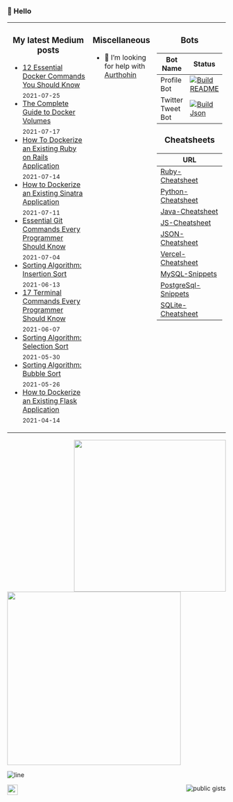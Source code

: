 ### 👋  Hello

<table>
<tr>
<td width="60%" valign="top">

<h3 align="center"> My latest Medium posts </h3>

<!-- blog starts -->
* [12 Essential Docker Commands You Should Know](https://towardsdatascience.com/12-essential-docker-commands-you-should-know-c2d5a7751bb5?source=rss-4430950b9342------2) <br/> <sub>2021-07-25</sub>
* [The Complete Guide to Docker Volumes](https://towardsdatascience.com/the-complete-guide-to-docker-volumes-1a06051d2cce?source=rss-4430950b9342------2) <br/> <sub>2021-07-17</sub>
* [How To Dockerize an Existing Ruby on Rails Application](https://towardsdatascience.com/how-to-dockerize-an-existing-ruby-on-rails-application-3eb6d16ec392?source=rss-4430950b9342------2) <br/> <sub>2021-07-14</sub>
* [How to Dockerize an Existing Sinatra Application](https://towardsdatascience.com/how-to-dockerize-an-existing-sinatra-application-3a6943d7a428?source=rss-4430950b9342------2) <br/> <sub>2021-07-11</sub>
* [Essential Git Commands Every Programmer Should Know](https://towardsdatascience.com/essential-git-commands-every-programmer-should-know-fe96feb570ce?source=rss-4430950b9342------2) <br/> <sub>2021-07-04</sub>
* [Sorting Algorithm: Insertion Sort](https://medium.com/logic-gates/sorting-algorithm-insertion-sort-44ad99c59fd9?source=rss-4430950b9342------2) <br/> <sub>2021-06-13</sub>
* [17 Terminal Commands Every Programmer Should Know](https://towardsdatascience.com/17-terminal-commands-every-programmer-should-know-4fc4f4a5e20e?source=rss-4430950b9342------2) <br/> <sub>2021-06-07</sub>
* [Sorting Algorithm: Selection Sort](https://medium.com/logic-gates/sorting-algorithm-selection-sort-eb0993f4076e?source=rss-4430950b9342------2) <br/> <sub>2021-05-30</sub>
* [Sorting Algorithm: Bubble Sort](https://medium.com/logic-gates/sorting-algorithm-bubble-sort-6d4c3ac9ea8d?source=rss-4430950b9342------2) <br/> <sub>2021-05-26</sub>
* [How to Dockerize an Existing Flask Application](https://towardsdatascience.com/how-to-dockerize-an-existing-flask-application-115408463e1c?source=rss-4430950b9342------2) <br/> <sub>2021-04-14</sub>
<!-- blog ends -->
</td>
<td width="20%" valign="top">

<h3 align="center"> Miscellaneous </h3>

- 🤔 I’m looking for help with [Aurthohin][aurthohin]

</td>
     
<td width="20%" valign="top">

<h3 align="center"> Bots </h3>
     
| Bot Name    | Status      |
| ----------- | ----------- |
| Profile Bot      	  | [![Build README](https://github.com/lifeparticle/lifeparticle/actions/workflows/python-app.yml/badge.svg)](https://github.com/lifeparticle/lifeparticle/actions/workflows/python-app.yml)       |
| Twitter Tweet Bot   | [![Build Json](https://github.com/lifeparticle/twitter-tweet-bot/actions/workflows/python-app.yml/badge.svg)](https://github.com/lifeparticle/twitter-tweet-bot/actions/workflows/python-app.yml)        |

  
<h3 align="center"> Cheatsheets </h3>
     
| URL      |
| ----------- |
| [Ruby-Cheatsheet](https://github.com/lifeparticle/Ruby-Cheatsheet)         |
| [Python-Cheatsheet](https://github.com/lifeparticle/Python-Cheatsheet)     |
| [Java-Cheatsheet](https://github.com/lifeparticle/Java-Cheatsheet)         |
| [JS-Cheatsheet](https://github.com/lifeparticle/JS-Cheatsheet)             |
| [JSON-Cheatsheet](https://github.com/lifeparticle/JSON-Cheatsheet)         |
| [Vercel-Cheatsheet](https://github.com/lifeparticle/Vercel-Cheatsheet)     |
| [MySQL-Snippets](https://github.com/lifeparticle/MySQL-Snippets)           |
| [PostgreSql-Snippets](https://github.com/lifeparticle/PostgreSql-Snippets) |
| [SQLite-Cheatsheet](https://github.com/lifeparticle/SQLite-Cheatsheet)     |

</td>
</tr>

</table>

<a href="https://github.com/anuraghazra/github-readme-stats"><img src="https://github-readme-stats.vercel.app/api?username=lifeparticle&theme=dark&show_icons=true" width=350 align="right" /></a>
<!-- programmer_humor_img starts -->
<a href="https://imgur.com/r/ProgrammerHumor/m0TPjiD"><img height="400" width="400" src="https://i.imgur.com/m0TPjiD.jpg"></a>
<!-- programmer_humor_img ends -->

![line](https://user-images.githubusercontent.com/1612112/89610802-d9f02000-d8be-11ea-873f-aa51c23073e5.png)



[<img height="24" width="24" src="https://cdn.jsdelivr.net/npm/simple-icons@4.8.0/icons/linktree.svg" />][linktree]
[<img align="right" src="https://gist-count.vercel.app/api?username=lifeparticle" alt="public gists">][gist]
     
[linktree]: https://linktr.ee/lifeparticle
[gist]: https://gist.github.com/lifeparticle
[aurthohin]: https://github.com/lifeparticle/Aurthohin
